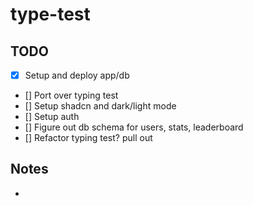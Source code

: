 # type-test

## TODO
- [x] Setup and deploy app/db
- [] Port over typing test
- [] Setup shadcn and dark/light mode
- [] Setup auth
- [] Figure out db schema for users, stats, leaderboard
- [] Refactor typing test? pull out 
## Notes
- 